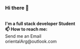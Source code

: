 ### Hi there 👋
<br>
<strong>I'm a full stack developer Student </strong>

<img src="https://scontent-eze1-1.xx.fbcdn.net/v/t1.0-9/125126466_102592101672236_6581619416672609404_n.jpg?_nc_cat=101&ccb=2&_nc_sid=09cbfe&_nc_ohc=MH0jxOBVjlgAX_u1grQ&_nc_ht=scontent-eze1-1.xx&oh=6152ebb2a6b3ad7799f79d0f7051ce7c&oe=5FD635B0" alt="" style="scale:0.4;" />
<br>
<strong>📫 How to reach me:</strong> <br>Send me an Email <br> orientalArg@outlook.com

<!--
**orientalArg/orientalArg** is a ✨ _special_ ✨ repository because its `README.md` (this file) appears on your GitHub profile.

Here are some ideas to get you started:

- 🔭 I’m currently working on ...
- 🌱 I’m currently learning ...
- 👯 I’m looking to collaborate on ...
- 🤔 I’m looking for help with ...
- 💬 Ask me about ...
- 📫 How to reach me: ...
- 😄 Pronouns: ...
- ⚡ Fun fact: ...
-->
